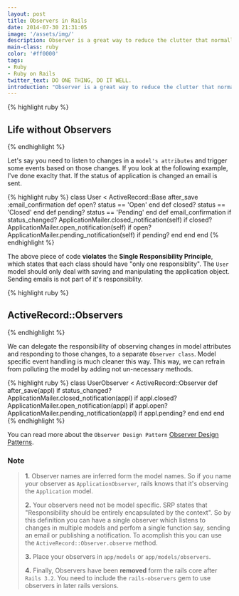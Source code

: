 ```yaml
---
layout: post
title: Observers in Rails
date: 2014-07-30 21:31:05
image: '/assets/img/'
description: Observer is a great way to reduce the clutter that normally comes when the model class is burdened with functionality that doesn't pertain to the core responsibility of the class.
main-class: ruby
color: '#ff0000'
tags:
- Ruby
- Ruby on Rails
twitter_text: DO ONE THING, DO IT WELL.
introduction: "Observer is a great way to reduce the clutter that normally comes when the model class is burdened with functionality that doesn't pertain to the core responsibility of the class."
---
```



{% highlight ruby %}
## Life without Observers
{% endhighlight %}

Let's say you need to listen to changes in a `model's attributes` and trigger some events based on those changes. If you look at the following example, I've done exaclty that. If the status of application is changed an email is sent.

{% highlight ruby %}
class User < ActiveRecord::Base
  after_save :email_confirmation
  def open?
    status == 'Open'
  end
  def closed?
    status == 'Closed'
  end
  def pending?
    status == 'Pending'
  end
  def email_confirmation
    if status_changed?
      ApplicationMailer.closed_notification(self)  if closed?
      ApplicationMailer.open_notification(self)    if open?
      ApplicationMailer.pending_notification(self) if pending?
    end
  end
end
{% endhighlight %}

The above piece of code __violates__ the __Single Responsibility Principle__, which states that each class should have "only one responsiblity". The `User` model should only deal with saving and manipulating the application object. Sending emails is not part of it's responsiblity.

{% highlight ruby %}
## ActiveRecord::Observers
{% endhighlight %}

We can delegate the responsibility of observing changes in model attributes and responding to those changes, to a separate `Observer class`. Model specific event handling is much cleaner this way. This way, we can refrain from polluting the model by adding not un-necessary methods.

{% highlight ruby %}
class UserObserver < ActiveRecord::Observer
  def after_save(appl)
    if status_changed?
      ApplicationMailer.closed_notification(appl)  if appl.closed?
      ApplicationMailer.open_notification(appl)    if appl.open?
      ApplicationMailer.pending_notification(appl) if appl.pending?
    end
  end
end
{% endhighlight %}

You can read more about the `Observer Design Pattern` [Observer Design Patterns][observer_design_patterns].

### Note

>**1.** Observer names are inferred form the model names. So if you name your observer as `ApplicationObserver`, rails knows that it's observing the `Application` model.
>
>**2.** Your observers need not be model specific. SRP states that "Responsibility should be entirely encapsulated by the context". So by this definition you can have a single observer which listens to changes in multiple models and perfom a single function say, sending an email or publishing a notification. To acomplish this you can use the `ActiveRecord::Observer.observe` method.
>
>**3.** Place your observers in `app/models` or `app/models/observers`.
>
>**4.** Finally, Observers have been __removed__ form the rails core after `Rails 3.2`. You need to include the `rails-observers` gem to use observers in later rails versions.

[observer_design_patterns]:  http://sourcemaking.com/design_patterns/observer